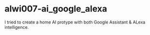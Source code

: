 # alwi007-ai_google_alexa
I tried to create a home AI protype with both Google Assistant &amp; ALexa intelligence.

